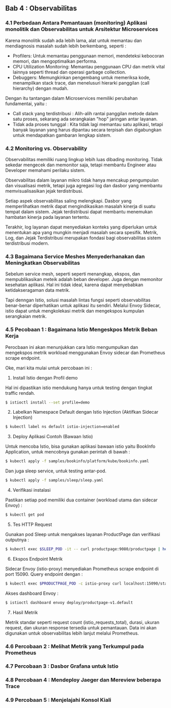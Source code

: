 ## Bab 4 : Observabilitas

### 4.1 Perbedaan Antara Pemantauan (monitoring) Aplikasi monolitik dan Observabilitas untuk Arsitektur Microservices

Karena monolitik sudah ada lebih lama, alat untuk memantau dan mendiagnosis masalah sudah lebih berkembang, seperti :

- Profilers: Untuk memantau penggunaan memori, mendeteksi kebocoran memori, dan mengoptimalkan performa.
- CPU Utilization Monitoring: Memantau penggunaan CPU dan metrik vital lainnya seperti thread dan operasi garbage collection.
- Debuggers: Memungkinkan pengembang untuk memeriksa kode, menampilkan stack trace, dan menelusuri hierarki panggilan (call hierarchy) dengan mudah.

Dengan itu tantangan dalam Microservices memiliki perubahan fundamentai, yaitu : 

- Call stack yang terdistribusi : Alih-alih rantai panggilan metode dalam satu proses, sekarang ada serangkaian "hop" jaringan antar layanan.
- Tidak ada proses tunggal : Kita tidak lagi memantau satu aplikasi, tetapi banyak layanan yang harus dipantau secara terpisah dan digabungkan untuk mendapatkan gambaran lengkap sistem.

### 4.2 Monitoring vs. Observability

Observabilitas memiliki ruang lingkup lebih luas dibading monitoring. Tidak sekedar mengecek dan memonitor saja, tetapi membantu Engineer atau Developer memahami perilaku sistem.

Observabilitas dalam layanan mikro tidak hanya mencakup pengumpulan dan visualisasi metrik, tetapi juga agregasi log dan dasbor yang membantu memvisualisasikan jejak terdistribusi.

Setiap aspek observabilitas saling melengkapi. Dasbor yang memperlihatkan metrik dapat mengindikasikan masalah kinerja di suatu tempat dalam sistem. Jejak terdistribusi dapat membantu menemukan hambatan kinerja pada layanan tertentu. 

Terakhir, log layanan dapat menyediakan konteks yang diperlukan untuk menentukan apa yang mungkin menjadi masalah secara spesifik. Metrik, Log, dan Jejak Terdistribusi merupakan fondasi bagi observabilitas sistem terdistribusi modern.

### 4.3 Bagaimana Service Meshes Menyederhanakan dan Meningkatkan Observabilitas

Sebelum service mesh, seperti seperti menangkap, ekspos, dan mempublikasikan meteik adalah beban developer. Juga dengan memonitor kesehatan aplikasi. Hal ini tidak ideal, karena dapat menyebabkan ketidakseragaman data metrik.

Tapi denngan Istio, solusi masalah lintas fungsi seperti observabilitas benar-benar diperhatikan untuk aplikasi itu sendiri. Melalui Envoy Sidecar, istio dapat untuk mengkolekasi metrik dan mengekspos kumpulan serangkaian metrik.

### 4.5 Pecobaan 1 : Bagaimana Istio Mengeskpos Metrik Beban Kerja

Perocbaan ini akan menunjukkan cara Istio mengumpulkan dan mengekspos metrik workload menggunakan Envoy sidecar dan Prometheus scrape endpoint.

Oke, mari kita mulai untuk percobaan ini :

1. Install Istio dengan Profil demo 

Hal ini dipastikan istio mendukung hanya untuk testing dengan tingkat traffic rendah.

```bash
$ istioctl install --set profile=demo
```

2. Labelkan Namespace Default dengan Istio Injection (Aktifkan Sidecar Injection)

```bash
$ kubectl label ns default istio-injection=enabled
```

3. Deploy Aplikasi Contoh (Bawaan Istio)

Untuk mencoba Istio, bisa gunakan aplikasi bawaan istio yaitu BookInfo Application, untuk mencobnya gunakan perintah di bawah :

```bash
$ kubectl apply -f samples/bookinfo/platform/kube/bookinfo.yaml
```

Dan juga sleep service, untuk testing antar-pod.

```bash
$ kubectl apply -f samples/sleep/sleep.yaml
```

4. Verifikasi instalasi

Pastikan setiap pod memiliki dua container (workload utama dan sidecar Envoy) : 

```bash
$ kubectl get pod
```

5. Tes HTTP Request

Gunakan pod Sleep untuk mengakses layanan ProductPage dan verifikasi outputnya :

```bash
$ kubectl exec $SLEEP_POD -it -- curl productpage:9080/productpage | head
```

6. Ekspos Endpoint Metrik

Sidecar Envoy (istio-proxy) menyediakan Prometheus scrape endpoint di port 15090. Query endpoint dengan :

```bash
$ kubectl exec $PRODUCTPAGE_POD -c istio-proxy curl localhost:15090/stats/prometheus
```

Akses dashboard Envoy :

```bash
$ istioctl dashboard envoy deploy/productpage-v1.default
```

7. Hasil Metrik

Metrik standar seperti request count (istio_requests_total), durasi, ukuran request, dan ukuran response tersedia untuk pemantauan. Data ini akan digunakan untuk observabilitas lebih lanjut melalui Prometheus.

### 4.6 Percobaan 2 : Melihat Metrik yang Terkumpul pada Prometheus

### 4.7 Percobaan 3 : Dasbor Grafana untuk Istio

### 4.8 Percobaan 4 : Mendeploy Jaeger dan Mereview beberapa Trace

### 4.9 Percobaan 5 : Menjelajahi Konsol Kiali

